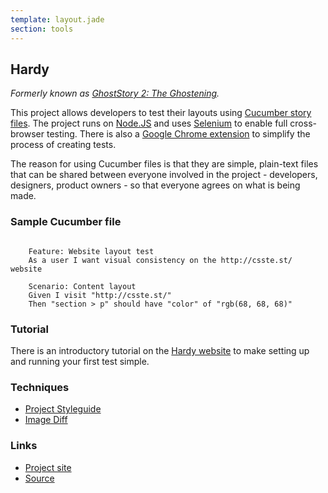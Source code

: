 ```yaml
---
template: layout.jade
section: tools
---
```


## Hardy

_Formerly known as [GhostStory 2: The Ghostening](ghoststory.html)._

This project allows developers to test their layouts using [Cucumber story files](http://cukes.info/). The project runs on [Node.JS](http://nodejs.org/) and uses [Selenium](http://docs.seleniumhq.org/) to enable full cross-browser testing. There is also a [Google Chrome extension](https://chrome.google.com/webstore/detail/hardy/ckiieicelchfbbpmdbeacaidfjedfmph "Chrome Web Store - Hardy") to simplify the process of creating tests.

The reason for using Cucumber files is that they are simple, plain-text files that can be shared between everyone involved in the project - developers, designers, product owners - so that everyone agrees on what is being made.

### Sample Cucumber file

<pre><code class="language-gherkin">
    Feature: Website layout test
    As a user I want visual consistency on the http://csste.st/ website

    Scenario: Content layout
    Given I visit "http://csste.st/"
    Then "section > p" should have "color" of "rgb(68, 68, 68)"
</code></pre>

### Tutorial

There is an introductory tutorial on the [Hardy website](http://hardy.io/getting-started.html "Hardy - Getting Started") to make setting up and running your first test simple.

### Techniques

  * [Project Styleguide](/techniques/project-styleguide.html)
  * [Image Diff](/techniques/image-diff.html)

### Links

  * [Project site](http://hardy.io/)
  * [Source](https://github.com/thingsinjars/Hardy)